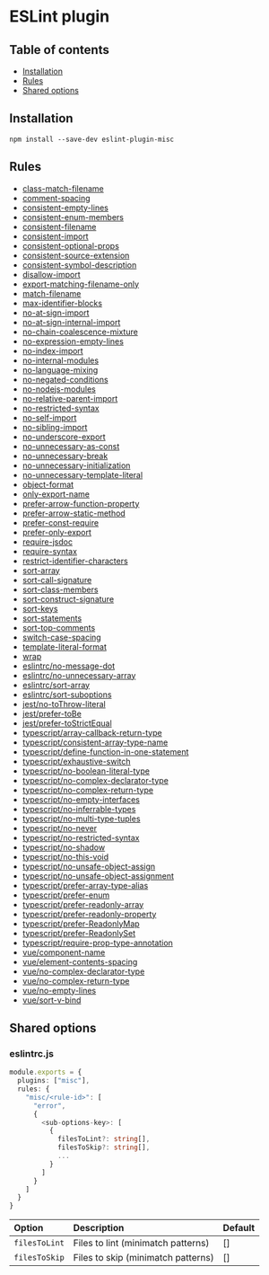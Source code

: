 # ESLint plugin

## Table of contents

- [Installation](#installation)
- [Rules](#rules)
- [Shared options](#shared-options)

## <a name="installation"></a>Installation

```
npm install --save-dev eslint-plugin-misc
```

## <a name="rules"></a>Rules

- [class-match-filename](https://ilyub.github.io/eslint-plugin/class-match-filename.html)
- [comment-spacing](https://ilyub.github.io/eslint-plugin/comment-spacing.html)
- [consistent-empty-lines](https://ilyub.github.io/eslint-plugin/consistent-empty-lines.html)
- [consistent-enum-members](https://ilyub.github.io/eslint-plugin/consistent-enum-members.html)
- [consistent-filename](https://ilyub.github.io/eslint-plugin/consistent-filename.html)
- [consistent-import](https://ilyub.github.io/eslint-plugin/consistent-import.html)
- [consistent-optional-props](https://ilyub.github.io/eslint-plugin/consistent-optional-props.html)
- [consistent-source-extension](https://ilyub.github.io/eslint-plugin/consistent-source-extension.html)
- [consistent-symbol-description](https://ilyub.github.io/eslint-plugin/consistent-symbol-description.html)
- [disallow-import](https://ilyub.github.io/eslint-plugin/disallow-import.html)
- [export-matching-filename-only](https://ilyub.github.io/eslint-plugin/export-matching-filename-only.html)
- [match-filename](https://ilyub.github.io/eslint-plugin/match-filename.html)
- [max-identifier-blocks](https://ilyub.github.io/eslint-plugin/max-identifier-blocks.html)
- [no-at-sign-import](https://ilyub.github.io/eslint-plugin/no-at-sign-import.html)
- [no-at-sign-internal-import](https://ilyub.github.io/eslint-plugin/no-at-sign-internal-import.html)
- [no-chain-coalescence-mixture](https://ilyub.github.io/eslint-plugin/no-chain-coalescence-mixture.html)
- [no-expression-empty-lines](https://ilyub.github.io/eslint-plugin/no-expression-empty-lines.html)
- [no-index-import](https://ilyub.github.io/eslint-plugin/no-index-import.html)
- [no-internal-modules](https://ilyub.github.io/eslint-plugin/no-internal-modules.html)
- [no-language-mixing](https://ilyub.github.io/eslint-plugin/no-language-mixing.html)
- [no-negated-conditions](https://ilyub.github.io/eslint-plugin/no-negated-conditions.html)
- [no-nodejs-modules](https://ilyub.github.io/eslint-plugin/no-nodejs-modules.html)
- [no-relative-parent-import](https://ilyub.github.io/eslint-plugin/no-relative-parent-import.html)
- [no-restricted-syntax](https://ilyub.github.io/eslint-plugin/no-restricted-syntax.html)
- [no-self-import](https://ilyub.github.io/eslint-plugin/no-self-import.html)
- [no-sibling-import](https://ilyub.github.io/eslint-plugin/no-sibling-import.html)
- [no-underscore-export](https://ilyub.github.io/eslint-plugin/no-underscore-export.html)
- [no-unnecessary-as-const](https://ilyub.github.io/eslint-plugin/no-unnecessary-as-const.html)
- [no-unnecessary-break](https://ilyub.github.io/eslint-plugin/no-unnecessary-break.html)
- [no-unnecessary-initialization](https://ilyub.github.io/eslint-plugin/no-unnecessary-initialization.html)
- [no-unnecessary-template-literal](https://ilyub.github.io/eslint-plugin/no-unnecessary-template-literal.html)
- [object-format](https://ilyub.github.io/eslint-plugin/object-format.html)
- [only-export-name](https://ilyub.github.io/eslint-plugin/only-export-name.html)
- [prefer-arrow-function-property](https://ilyub.github.io/eslint-plugin/prefer-arrow-function-property.html)
- [prefer-arrow-static-method](https://ilyub.github.io/eslint-plugin/prefer-arrow-static-method.html)
- [prefer-const-require](https://ilyub.github.io/eslint-plugin/prefer-const-require.html)
- [prefer-only-export](https://ilyub.github.io/eslint-plugin/prefer-only-export.html)
- [require-jsdoc](https://ilyub.github.io/eslint-plugin/require-jsdoc.html)
- [require-syntax](https://ilyub.github.io/eslint-plugin/require-syntax.html)
- [restrict-identifier-characters](https://ilyub.github.io/eslint-plugin/restrict-identifier-characters.html)
- [sort-array](https://ilyub.github.io/eslint-plugin/sort-array.html)
- [sort-call-signature](https://ilyub.github.io/eslint-plugin/sort-call-signature.html)
- [sort-class-members](https://ilyub.github.io/eslint-plugin/sort-class-members.html)
- [sort-construct-signature](https://ilyub.github.io/eslint-plugin/sort-construct-signature.html)
- [sort-keys](https://ilyub.github.io/eslint-plugin/sort-keys.html)
- [sort-statements](https://ilyub.github.io/eslint-plugin/sort-statements.html)
- [sort-top-comments](https://ilyub.github.io/eslint-plugin/sort-top-comments.html)
- [switch-case-spacing](https://ilyub.github.io/eslint-plugin/switch-case-spacing.html)
- [template-literal-format](https://ilyub.github.io/eslint-plugin/template-literal-format.html)
- [wrap](https://ilyub.github.io/eslint-plugin/wrap.html)
- [eslintrc/no-message-dot](https://ilyub.github.io/eslint-plugin/eslintrc/no-message-dot.html)
- [eslintrc/no-unnecessary-array](https://ilyub.github.io/eslint-plugin/eslintrc/no-unnecessary-array.html)
- [eslintrc/sort-array](https://ilyub.github.io/eslint-plugin/eslintrc/sort-array.html)
- [eslintrc/sort-suboptions](https://ilyub.github.io/eslint-plugin/eslintrc/sort-suboptions.html)
- [jest/no-toThrow-literal](https://ilyub.github.io/eslint-plugin/jest/no-toThrow-literal.html)
- [jest/prefer-toBe](https://ilyub.github.io/eslint-plugin/jest/prefer-toBe.html)
- [jest/prefer-toStrictEqual](https://ilyub.github.io/eslint-plugin/jest/prefer-toStrictEqual.html)
- [typescript/array-callback-return-type](https://ilyub.github.io/eslint-plugin/typescript/array-callback-return-type.html)
- [typescript/consistent-array-type-name](https://ilyub.github.io/eslint-plugin/typescript/consistent-array-type-name.html)
- [typescript/define-function-in-one-statement](https://ilyub.github.io/eslint-plugin/typescript/define-function-in-one-statement.html)
- [typescript/exhaustive-switch](https://ilyub.github.io/eslint-plugin/typescript/exhaustive-switch.html)
- [typescript/no-boolean-literal-type](https://ilyub.github.io/eslint-plugin/typescript/no-boolean-literal-type.html)
- [typescript/no-complex-declarator-type](https://ilyub.github.io/eslint-plugin/typescript/no-complex-declarator-type.html)
- [typescript/no-complex-return-type](https://ilyub.github.io/eslint-plugin/typescript/no-complex-return-type.html)
- [typescript/no-empty-interfaces](https://ilyub.github.io/eslint-plugin/typescript/no-empty-interfaces.html)
- [typescript/no-inferrable-types](https://ilyub.github.io/eslint-plugin/typescript/no-inferrable-types.html)
- [typescript/no-multi-type-tuples](https://ilyub.github.io/eslint-plugin/typescript/no-multi-type-tuples.html)
- [typescript/no-never](https://ilyub.github.io/eslint-plugin/typescript/no-never.html)
- [typescript/no-restricted-syntax](https://ilyub.github.io/eslint-plugin/typescript/no-restricted-syntax.html)
- [typescript/no-shadow](https://ilyub.github.io/eslint-plugin/typescript/no-shadow.html)
- [typescript/no-this-void](https://ilyub.github.io/eslint-plugin/typescript/no-this-void.html)
- [typescript/no-unsafe-object-assign](https://ilyub.github.io/eslint-plugin/typescript/no-unsafe-object-assign.html)
- [typescript/no-unsafe-object-assignment](https://ilyub.github.io/eslint-plugin/typescript/no-unsafe-object-assignment.html)
- [typescript/prefer-array-type-alias](https://ilyub.github.io/eslint-plugin/typescript/prefer-array-type-alias.html)
- [typescript/prefer-enum](https://ilyub.github.io/eslint-plugin/typescript/prefer-enum.html)
- [typescript/prefer-readonly-array](https://ilyub.github.io/eslint-plugin/typescript/prefer-readonly-array.html)
- [typescript/prefer-readonly-property](https://ilyub.github.io/eslint-plugin/typescript/prefer-readonly-property.html)
- [typescript/prefer-ReadonlyMap](https://ilyub.github.io/eslint-plugin/typescript/prefer-ReadonlyMap.html)
- [typescript/prefer-ReadonlySet](https://ilyub.github.io/eslint-plugin/typescript/prefer-ReadonlySet.html)
- [typescript/require-prop-type-annotation](https://ilyub.github.io/eslint-plugin/typescript/require-prop-type-annotation.html)
- [vue/component-name](https://ilyub.github.io/eslint-plugin/vue/component-name.html)
- [vue/element-contents-spacing](https://ilyub.github.io/eslint-plugin/vue/element-contents-spacing.html)
- [vue/no-complex-declarator-type](https://ilyub.github.io/eslint-plugin/vue/no-complex-declarator-type.html)
- [vue/no-complex-return-type](https://ilyub.github.io/eslint-plugin/vue/no-complex-return-type.html)
- [vue/no-empty-lines](https://ilyub.github.io/eslint-plugin/vue/no-empty-lines.html)
- [vue/sort-v-bind](https://ilyub.github.io/eslint-plugin/vue/sort-v-bind.html)

## <a name="shared-options"></a>Shared options

### eslintrc.js

```ts
module.exports = {
  plugins: ["misc"],
  rules: {
    "misc/<rule-id>": [
      "error",
      {
        <sub-options-key>: [
          {
            filesToLint?: string[],
            filesToSkip?: string[],
            ...
          }
        ]
      }
    ]
  }
}
```

| Option | Description | Default |
| :----- | :----- | :----- |
| `filesToLint` | Files to lint (minimatch patterns) | [] |
| `filesToSkip` | Files to skip (minimatch patterns) | [] |